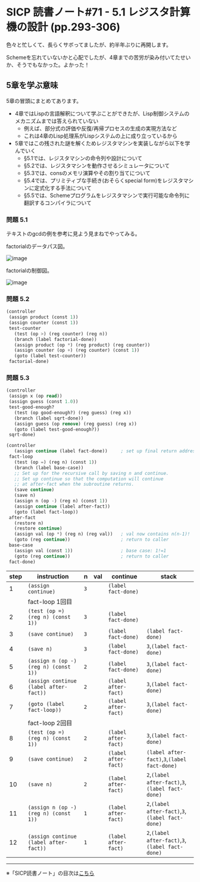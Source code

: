 SICP 読書ノート#71 - 5.1 レジスタ計算機の設計 (pp.293-306)
======================================

色々と忙しくて、長らくサボってましたが、約半年ぶりに再開します。

Schemeを忘れていないかと心配でしたが、4章までの苦労が染み付いてたせいか、そうでもなかった。よかった！


5章を学ぶ意味
--------------------------------
5章の冒頭にまとめてあります。

- 4章ではLispの言語解釈について学ぶことができたが、Lisp制御システムのメカニズムまでは答えられていない
    + 例えば、部分式の評価や反復/再帰プロセスの生成の実現方法など
    + これは4章のLisp処理系がLispシステムの上に成り立っているから
- 5章ではこの残された謎を解くためレジスタマシンを実装しながら以下を学んでいく
    + §5.1では、レジスタマシンの命令列や設計について
    + §5.2では、レジスタマシンを動作させるシミュレータについて
    + §5.3では、consのメモリ演算やその割り当てについて
	+ §5.4では、プリミティブな手続き(おそらくspecial form)をレジスタマシンに定式化する手法について
	+ §5.5では、Schemeプログラムをレジスタマシンで実行可能な命令列に翻訳するコンパイラについて


### 問題 5.1
テキストのgcdの例を参考に見よう見まねでやってみる。

factorialのデータパス図。

![image](https://farm2.staticflickr.com/1623/25385395922_e30fc82108_o_d.png)

factorialの制御図。

![image](https://farm2.staticflickr.com/1486/25477758306_5ccd47ca1c_o_d.png)


### 問題 5.2

```scheme
(controller
 (assign product (const 1))
 (assign counter (const 1))
 test-counter
   (test (op >) (reg counter) (reg n))
   (branch (label factorial-done))
   (assign product (op *) (reg product) (reg counter))
   (assign counter (op +) (reg counter) (const 1))
   (goto (label test-counter))
 factorial-done)
```

### 問題 5.3

```scheme
(controller
 (assign x (op read))
 (assign guess (const 1.0))
 test-good-enough?
   (test (op good-enough?) (reg guess) (reg x))
   (branch (label sqrt-done))
   (assign guess (op remove) (reg guess) (reg x))
   (goto (label test-good-enough?))
 sqrt-done)
```

```scheme
(controller
   (assign continue (label fact-done))     ; set up final return address
 fact-loop
   (test (op =) (reg n) (const 1))
   (branch (label base-case))
   ;; Set up for the recursive call by saving n and continue.
   ;; Set up continue so that the computation will continue
   ;; at after-fact when the subroutine returns.
   (save continue)
   (save n)
   (assign n (op -) (reg n) (const 1))
   (assign continue (label after-fact))
   (goto (label fact-loop))
 after-fact
   (restore n)
   (restore continue)
   (assign val (op *) (reg n) (reg val))   ; val now contains n(n-1)!
   (goto (reg continue))                   ; return to caller
 base-case
   (assign val (const 1))                  ; base case: 1!=1
   (goto (reg continue))                   ; return to caller
 fact-done)

```

| step | instruction | n | val | continue | stack |
|------|-------------|---|-----|----------|-------|
| 1  | `(assign continue)` | `3` | | `(label fact-done)` | |
|    | fact-loop 1回目 |
| 2  | `(test (op =) (reg n) (const 1))` | `3` | | `(label fact-done)` | |
| 3  | `(save continue)` | `3` | | `(label fact-done)` | `(label fact-done)` |
| 4  | `(save n)` | `3` | | `(label fact-done)` | `3`,`(label fact-done)` |
| 5  | `(assign n (op -) (reg n) (const 1))` | `2` | | `(label fact-done)` | `3`,`(label fact-done)` |
| 6  | `(assign continue (label after-fact))` | `2` | | `(label after-fact)` | `3`,`(label fact-done)` |
| 7  | `(goto (label fact-loop))` | `2` | | `(label after-fact)` | `3`,`(label fact-done)` |
|    | fact-loop 2回目 |
| 8  | `(test (op =) (reg n) (const 1))` | `2` | | `(label after-fact)` | `3`,`(label fact-done)` |
| 9  | `(save continue)` | `2` | | `(label after-fact)` | `(label after-fact)`,`3`,`(label fact-done)` |
| 10 | `(save n)` | `2` | | `(label after-fact)` | `2`,`(label after-fact)`,`3`,`(label fact-done)` |
| 11 | `(assign n (op -) (reg n) (const 1))` | `1` | | `(label after-fact)` | `2`,`(label after-fact)`,`3`,`(label fact-done)` |
| 12 | `(assign continue (label after-fact))` | `1` | | `(label after-fact)` | `2`,`(label after-fact)`,`3`,`(label fact-done)` |


--------------------------------

※「SICP読書ノート」の目次は[こちら](/entry/sicp/index)


<script type="text/x-mathjax-config">
  MathJax.Hub.Config({ tex2jax: { inlineMath: [['$','$'], ["\\(","\\)"]] } });
</script>
<script type="text/javascript"
  src="http://cdn.mathjax.org/mathjax/latest/MathJax.js?config=TeX-AMS_HTML">
</script>
<meta http-equiv="X-UA-Compatible" CONTENT="IE=EmulateIE7" />


